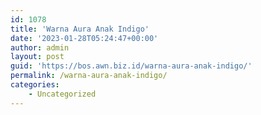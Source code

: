 ```yaml
---
id: 1078
title: 'Warna Aura Anak Indigo'
date: '2023-01-28T05:24:47+00:00'
author: admin
layout: post
guid: 'https://bos.awn.biz.id/warna-aura-anak-indigo/'
permalink: /warna-aura-anak-indigo/
categories:
    - Uncategorized
---
```


